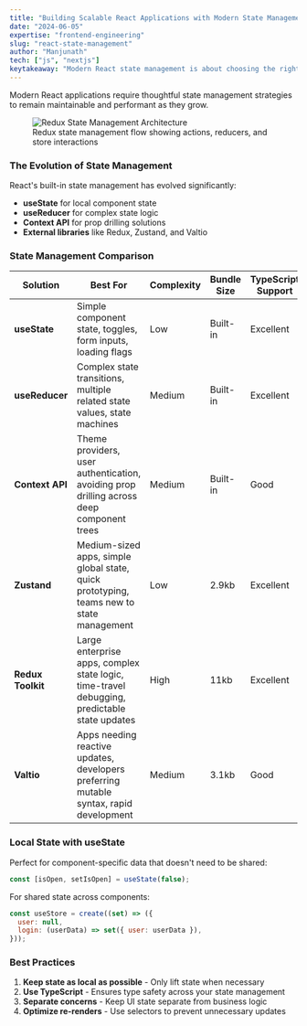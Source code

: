 ```yaml
---
title: "Building Scalable React Applications with Modern State Management"
date: "2024-06-05"
expertise: "frontend-engineering"
slug: "react-state-management"
author: "Manjunath"
tech: ["js", "nextjs"]
keytakeaway: "Modern React state management is about choosing the right tool for the job - start simple with local state, and gradually introduce more sophisticated solutions like Zustand or Redux as your application grows in complexity."
---
```


Modern React applications require thoughtful state management strategies to remain maintainable and performant as they grow.

<figure>
  <img src="/articles/react-state-management/redux.jpeg" alt="Redux State Management Architecture" />
  <figcaption>Redux state management flow showing actions, reducers, and store interactions</figcaption>
</figure>

### The Evolution of State Management

React's built-in state management has evolved significantly:

- **useState** for local component state
- **useReducer** for complex state logic
- **Context API** for prop drilling solutions
- **External libraries** like Redux, Zustand, and Valtio

### State Management Comparison

| Solution          | Best For                                                                                     | Complexity | Bundle Size | TypeScript Support |
| ----------------- | -------------------------------------------------------------------------------------------- | ---------- | ----------- | ------------------ |
| **useState**      | Simple component state, toggles, form inputs, loading flags                                  | Low        | Built-in    | Excellent          |
| **useReducer**    | Complex state transitions, multiple related state values, state machines                     | Medium     | Built-in    | Excellent          |
| **Context API**   | Theme providers, user authentication, avoiding prop drilling across deep component trees     | Medium     | Built-in    | Good               |
| **Zustand**       | Medium-sized apps, simple global state, quick prototyping, teams new to state management     | Low        | 2.9kb       | Excellent          |
| **Redux Toolkit** | Large enterprise apps, complex state logic, time-travel debugging, predictable state updates | High       | 11kb        | Excellent          |
| **Valtio**        | Apps needing reactive updates, developers preferring mutable syntax, rapid development       | Medium     | 3.1kb       | Good               |

### Local State with useState

Perfect for component-specific data that doesn't need to be shared:

```jsx
const [isOpen, setIsOpen] = useState(false);
```

For shared state across components:

```jsx
const useStore = create((set) => ({
  user: null,
  login: (userData) => set({ user: userData }),
}));
```

### Best Practices

1. **Keep state as local as possible** - Only lift state when necessary
2. **Use TypeScript** - Ensures type safety across your state management
3. **Separate concerns** - Keep UI state separate from business logic
4. **Optimize re-renders** - Use selectors to prevent unnecessary updates

